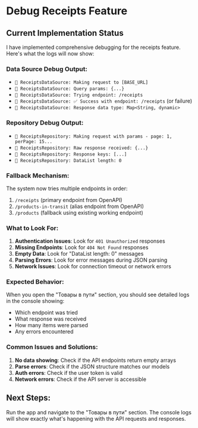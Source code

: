 # Debug Receipts Feature

## Current Implementation Status

I have implemented comprehensive debugging for the receipts feature. Here's what the logs will now show:

### Data Source Debug Output:
- `🔵 ReceiptsDataSource: Making request to [BASE_URL]`
- `🔵 ReceiptsDataSource: Query params: {...}`
- `🔵 ReceiptsDataSource: Trying endpoint: /receipts`
- `🔵 ReceiptsDataSource: ✅ Success with endpoint: /receipts` (or failure)
- `🔵 ReceiptsDataSource: Response data type: Map<String, dynamic>`

### Repository Debug Output:
- `🔵 ReceiptsRepository: Making request with params - page: 1, perPage: 15...`
- `🔵 ReceiptsRepository: Raw response received: {...}`
- `🔵 ReceiptsRepository: Response keys: [...]`
- `🔵 ReceiptsRepository: DataList length: 0`

### Fallback Mechanism:
The system now tries multiple endpoints in order:
1. `/receipts` (primary endpoint from OpenAPI)
2. `/products-in-transit` (alias endpoint from OpenAPI)
3. `/products` (fallback using existing working endpoint)

### What to Look For:

1. **Authentication Issues**: Look for `401 Unauthorized` responses
2. **Missing Endpoints**: Look for `404 Not Found` responses  
3. **Empty Data**: Look for "DataList length: 0" messages
4. **Parsing Errors**: Look for error messages during JSON parsing
5. **Network Issues**: Look for connection timeout or network errors

### Expected Behavior:

When you open the "Товары в пути" section, you should see detailed logs in the console showing:
- Which endpoint was tried
- What response was received
- How many items were parsed
- Any errors encountered

### Common Issues and Solutions:

1. **No data showing**: Check if the API endpoints return empty arrays
2. **Parse errors**: Check if the JSON structure matches our models
3. **Auth errors**: Check if the user token is valid
4. **Network errors**: Check if the API server is accessible

## Next Steps:

Run the app and navigate to the "Товары в пути" section. The console logs will show exactly what's happening with the API requests and responses.